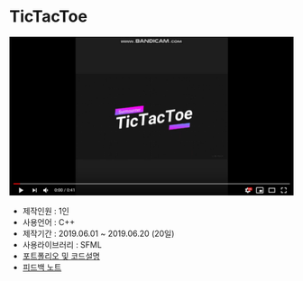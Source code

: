 # TicTacToe

[![ttt](TicTaeToc/img/tictactoeTitle2.png)](https://youtu.be/famzGKXPNUQ)

* 제작인원 : 1인
* 사용언어 : C++
* 제작기간 : 2019.06.01 ~ 2019.06.20 (20일)
* 사용라이브러리 : SFML
* [포트폴리오 및 코드설명](https://github.com/surmounter/BiweeklyGame/blob/master/TicTaeToc/ReadMe.md)
* [피드백 노트](https://github.com/surmounter/BiweeklyGame/blob/master/TicTaeToc/Feedback.md)


